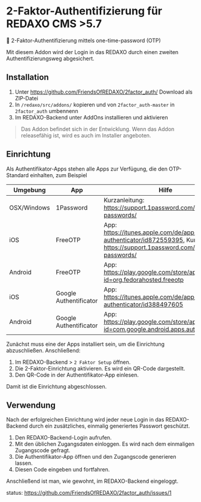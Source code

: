 # 2-Faktor-Authentifizierung für REDAXO CMS >5.7
🐣 2-Faktor-Authentifizierung mittels one-time-password (OTP)

Mit diesem Addon wird der Login in das REDAXO durch einen zweiten Authentifizierungsweg abgesichert.

## Installation

1. Unter https://github.com/FriendsOfREDAXO/2factor_auth/ Download als ZIP-Datei
2. In `/redaxo/src/addons/` kopieren und von `2factor_auth-master` in `2factor_auth` umbennenn
3. Im REDAXO-Backend unter AddOns installieren und aktivieren

> Das Addon befindet sich in der Entwicklung. Wenn das Addon releasefähig ist, wird es auch im Installer angeboten.

## Einrichtung

Als Authentifikator-Apps stehen alle Apps zur Verfügung, die den OTP-Standard einhalten, zum Beispiel

Umgebung    | App                    | Hilfe
----------- | ---------------------- | -----
OSX/Windows | 1Password              | Kurzanleitung: https://support.1password.com/one-time-passwords/
iOS         | FreeOTP                | App: https://itunes.apple.com/de/app/freeotp-authenticator/id872559395, Kurzanleitung: https://support.1password.com/one-time-passwords/
Android     | FreeOTP                | App: https://play.google.com/store/apps/details?id=org.fedorahosted.freeotp
iOS         | Google Authentificator | App: https://itunes.apple.com/de/app/google-authenticator/id388497605
Android     | Google Authentificator | App: https://play.google.com/store/apps/details?id=com.google.android.apps.authenticator2

Zunächst muss eine der Apps installiert sein, um die Einrichtung abzuschließen. Anschließend:

1. Im REDAXO-Backend > `2 Faktor Setup` öffnen.
2. Die 2-Faktor-Einrichtung aktivieren. Es wird ein QR-Code dargestellt.
3. Den QR-Code in der Authentifikator-App einlesen. 

Damit ist die Einrichtung abgeschlossen.

## Verwendung

Nach der erfolgreichen Einrichtung wird jeder neue Login in das REDAXO-Backend durch ein zusätzliches, einmalig generiertes Passwort geschützt.

1. Den REDAXO-Backend-Login aufrufen.
2. Mit den üblichen Zugangsdaten einloggen. Es wird nach dem einmaligen Zugangscode gefragt.
3. Die Authentifikator-App öffnen und den Zugangscode generieren lassen.
4. Diesen Code eingeben und fortfahren.

Anschließend ist man, wie gewohnt, im REDAXO-Backend eingeloggt.

status: https://github.com/FriendsOfREDAXO/2factor_auth/issues/1
